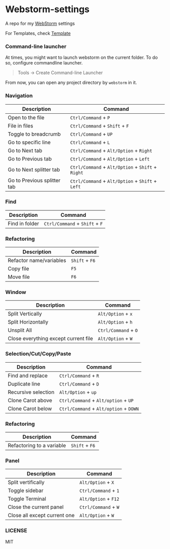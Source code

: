 # Webstorm-settings

A repo for my [WebStorm](https://www.jetbrains.com/webstorm/) settings

For Templates, check [Template](https://github.com/sridharrajs/webstorm-settings/blob/master/Template.md)

### Command-line launcher

At times, you might want to launch webstorm on the current folder. To do so, configure commandline launcher.

> Tools -> Create Command-line Launcher

From now, you can open any project directory by `webstorm` in it.

### Navigation

|Description| Command |
|-----------|---------| 
|Open to the file| `Ctrl/Command` + `P`|
|File in files| `Ctrl/Command` + `Shift` + `F`|
|Toggle to breadcrumb| `Ctrl/Command` + `UP`|
|Go to specific line| `Ctrl/Command` + `L`|
|Go to Next tab|`Ctrl/Command` + `Alt/Option` + `Right`|
|Go to Previous tab|`Ctrl/Command` + `Alt/Option` + `Left`|
|Go to Next splitter tab|`Ctrl/Command` + `Alt/Option` + `Shift` + `Right`|
|Go to Previous splitter tab|`Ctrl/Command` + `Alt/Option` + `Shift` + `Left`|

### Find

|Description| Command |
|-----------|---------| 
|Find in folder|`Ctrl/Command` + `Shift` + `F`|

### Refactoring
|Description| Command |
|-----------|---------| 
|Refactor name/variables| `Shift` + `F6`|
|Copy file| `F5`|
|Move file| `F6`|

### Window
|Description| Command |
|-----------|---------| 
|Split Vertically| `Alt/Option` + `x`|
|Split Horizontally| `Alt/Option` + `h`|
|Unsplit All| `Ctrl/Command` + `O`|
|Close everything except current file| `Alt/Option` + `W`|

### Selection/Cut/Copy/Paste

|Description| Command |
|-----------|---------| 
|Find and replace|`Ctrl/Command` + `R`|
|Duplicate line|`Ctrl/Command` + `D`|
|Recursive selection|`Alt/Option` + `up`|
|Clone Carot above|`Ctrl/Command` + `Alt/option` + `UP`|
|Clone Carot below|`Ctrl/Command` + `Alt/option` + `DOWN`|

### Refactoring

|Description| Command |
|-----------|---------| 
|Refactoring to a variable|`Shift` + `F6`|

### Panel

|Description| Command |
|-----------|---------| 
|Split vertifically|`Alt/Option` + `X`|
|Toggle sidebar|`Ctrl/Command` + `1`|
|Toggle Terminal|`Alt/Option` + `F12`|
|Close the current panel|`Ctrl/Command` + `W`|
|Close all except current one|`Alt/Option` + `W`|


### LICENSE

MIT
